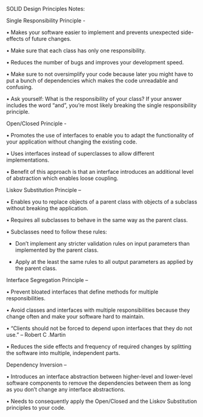 SOLID Design Principles Notes:

Single Responsibility Principle  -

•	Makes your software easier to implement and prevents unexpected side-effects of future changes.

•	Make sure that each class has only one responsibility.

•	Reduces the number of bugs and improves your development speed.

•	Make sure to not oversimplify your code because later you might have to put a bunch of dependencies which makes the code unreadable and confusing.

•	Ask yourself: What is the responsibility of your class? If your answer includes the word “and”, you’re most likely breaking the single responsibility principle.

Open/Closed Principle -

•	Promotes the use of interfaces to enable you to adapt the functionality of your application without changing the existing code.

•	Uses interfaces instead of superclasses to allow different implementations.

•	Benefit of this approach is that an interface introduces an additional level of abstraction which enables loose coupling.

Liskov Substitution Principle –

•	Enables you to replace objects of a parent class with objects of a subclass without breaking the application.

•	Requires all subclasses to behave in the same way as the parent class.

•	Subclasses need to follow these rules:

   -	Don’t implement any stricter validation rules on input parameters than implemented by the parent class.

   -	Apply at the least the same rules to all output parameters as applied by the parent class.

Interface Segregation Principle –

•	Prevent bloated interfaces that define methods for multiple responsibilities.

•	Avoid classes and interfaces with multiple responsibilities because they change often and make your software hard to maintain.

•	“Clients should not be forced to depend upon interfaces that they do not use.” – Robert C .Martin

•	Reduces the side effects and frequency of required changes by splitting the software into multiple, independent parts.

Dependency Inversion –

•	Introduces an interface abstraction between higher-level and lower-level software components to remove the dependencies between them as long as you don’t change any interface abstractions.

•	Needs to consequently apply the Open/Closed and the Liskov Substitution principles to your code.  

